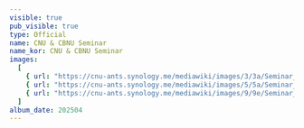 ```yaml
---
visible: true
pub_visible: true
type: Official
name: CNU & CBNU Seminar
name_kor: CNU & CBNU Seminar
images:
  [
    { url: "https://cnu-ants.synology.me/mediawiki/images/3/3a/Seminar_SYB.jpg" },
    { url: "https://cnu-ants.synology.me/mediawiki/images/5/5a/Seminar_SHL.jpg" },
    { url: "https://cnu-ants.synology.me/mediawiki/images/9/9e/Seminar_YJA.jpg" },
  ]
album_date: 202504
---
```


